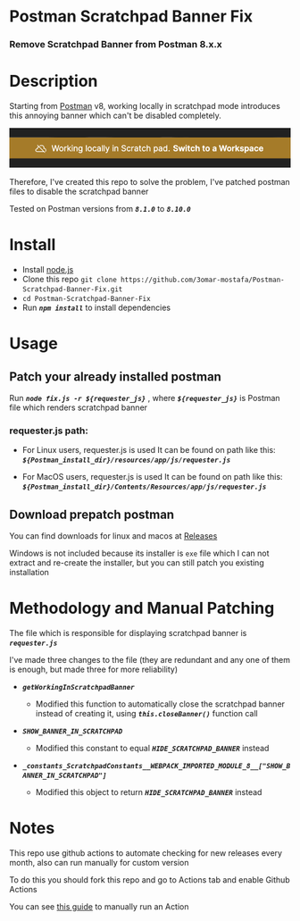 # Postman Scratchpad Banner Fix
### Remove Scratchpad Banner from Postman 8.x.x

# Description
Starting from [Postman](https://www.postman.com/) v8, working locally in scratchpad mode introduces this annoying banner which can't be disabled completely.

![Scratchpad Banner](screenshots/scratchpad-banner.png)

Therefore, I've created this repo to solve the problem, I've patched postman files to disable the scratchpad banner

Tested on Postman versions from ***`8.1.0`*** to ***`8.10.0`***

# Install
* Install [node.js](https://nodejs.org/en/download/)
* Clone this repo `git clone https://github.com/3omar-mostafa/Postman-Scratchpad-Banner-Fix.git`
* `cd Postman-Scratchpad-Banner-Fix`
* Run ***`npm install`*** to install dependencies

# Usage
## Patch your already installed postman
Run ***`node fix.js -r ${requester_js}`*** , where ***`${requester_js}`*** is Postman file which renders scratchpad banner

### requester.js path:

* For Linux users, requester.js is used
  It can be found on path like this: ***`${Postman_install_dir}/resources/app/js/requester.js`***

* For MacOS users, requester.js is used
  It can be found on path like this: ***`${Postman_install_dir}/Contents/Resources/app/js/requester.js`***

## Download prepatch postman
You can find downloads for linux and macos at [Releases](https://github.com/3omar-mostafa/Postman-Scratchpad-Banner-Fix/releases)

Windows is not included because its installer is `exe` file which I can not extract and re-create the installer, but you can still patch you existing installation

# Methodology and Manual Patching
The file which is responsible for displaying scratchpad banner is ***`requester.js`***

I've made three changes to the file (they are redundant and any one of them is enough, but made three for more reliability)

* ***`getWorkingInScratchpadBanner`***
    * Modified this function to automatically close the scratchpad banner instead of creating it, using ***`this.closeBanner()`*** function call

* ***`SHOW_BANNER_IN_SCRATCHPAD`***
    * Modified this constant to equal ***`HIDE_SCRATCHPAD_BANNER`*** instead

* ***`_constants_ScratchpadConstants__WEBPACK_IMPORTED_MODULE_8__["SHOW_BANNER_IN_SCRATCHPAD"]`***
    * Modified this object to return ***`HIDE_SCRATCHPAD_BANNER`*** instead

# Notes
This repo use github actions to automate checking for new releases every month, also can run manually for custom version

To do this you should fork this repo and go to Actions tab and enable Github Actions

You can see [this guide](https://docs.github.com/en/actions/managing-workflow-runs/manually-running-a-workflow) to manually run an Action

